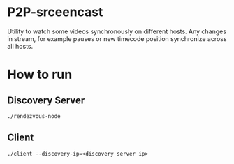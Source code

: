 # P2P-srceencast

Utility to watch some videos synchronously on different hosts.
Any changes in stream, for example pauses or new timecode position synchronize across all hosts.

# How to run
## Discovery Server
`./rendezvous-node`

## Client
`./client --discovery-ip=<discovery server ip>`
